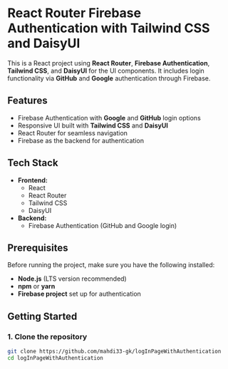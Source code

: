 # React Router Firebase Authentication with Tailwind CSS and DaisyUI

This is a React project using **React Router**, **Firebase Authentication**, **Tailwind CSS**, and **DaisyUI** for the UI components. It includes login functionality via **GitHub** and **Google** authentication through Firebase.

## Features

- Firebase Authentication with **Google** and **GitHub** login options
- Responsive UI built with **Tailwind CSS** and **DaisyUI**
- React Router for seamless navigation
- Firebase as the backend for authentication

## Tech Stack

- **Frontend:**
  - React
  - React Router
  - Tailwind CSS
  - DaisyUI
- **Backend:**
  - Firebase Authentication (GitHub and Google login)

## Prerequisites

Before running the project, make sure you have the following installed:

- **Node.js** (LTS version recommended)
- **npm** or **yarn**
- **Firebase project** set up for authentication

## Getting Started

### 1. Clone the repository

```bash
git clone https://github.com/mahdi33-gk/logInPageWithAuthentication
cd logInPageWithAuthentication
